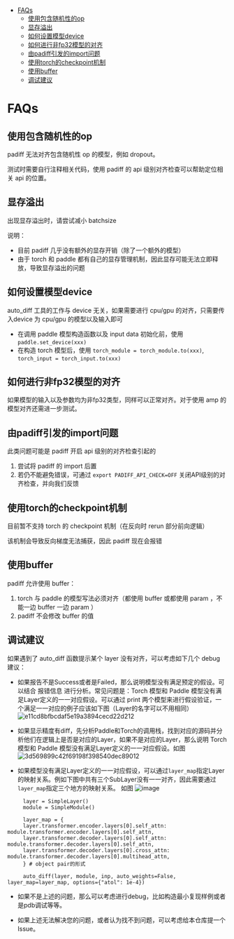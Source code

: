 - [FAQs](#faqs)
  - [使用包含随机性的op](#使用包含随机性的op)
  - [显存溢出](#显存溢出)
  - [如何设置模型device](#如何设置模型device)
  - [如何进行非fp32模型的对齐](#如何进行非fp32模型的对齐)
  - [由padiff引发的import问题](#由padiff引发的import问题)
  - [使用torch的checkpoint机制](#使用torch的checkpoint机制)
  - [使用buffer](#使用buffer)
  - [调试建议](#调试建议)


# FAQs

## 使用包含随机性的op

padiff 无法对齐包含随机性 op 的模型，例如 dropout。

测试时需要自行注释相关代码，使用 padiff 的 api 级别对齐检查可以帮助定位相关 api 的位置。



## 显存溢出

出现显存溢出时，请尝试减小 batchsize

说明：

-   目前 padiff 几乎没有额外的显存开销（除了一个额外的模型）
-   由于 torch 和 paddle 都有自己的显存管理机制，因此显存可能无法立即释放，导致显存溢出的问题



## 如何设置模型device

auto_diff 工具的工作与 device 无关，如果需要进行 cpu/gpu 的对齐，只需要传入device 为 cpu/gpu 的模型以及输入即可

-   在调用 paddle 模型构造函数以及 input data 初始化前，使用 `paddle.set_device(xxx)`
-   在构造 torch 模型后，使用 `torch_module = torch_module.to(xxx)`, `torch_input = torch_input.to(xxx)`



## 如何进行非fp32模型的对齐

如果模型的输入以及参数均为非fp32类型，同样可以正常对齐。对于使用 amp 的模型对齐还需进一步测试。



## 由padiff引发的import问题

此类问题可能是 padiff 开启 api 级别的对齐检查引起的

1.   尝试将 padiff 的 import 后置
2.   若仍不能避免错误，可通过  `export PADIFF_API_CHECK=OFF` 关闭API级别的对齐检查，并向我们反馈



## 使用torch的checkpoint机制

目前暂不支持 torch 的 checkpoint 机制（在反向时 rerun 部分前向逻辑）

该机制会导致反向梯度无法捕获，因此 padiff 现在会报错



## 使用buffer

padiff 允许使用 buffer：

1.   torch 与 paddle 的模型写法必须对齐（都使用 buffer 或都使用 param ，不能一边 buffer 一边 param ）
2.   padiff 不会修改 buffer 的值



## 调试建议

如果遇到了 auto_diff 函数提示某个 layer 没有对齐，可以考虑如下几个 debug 建议：

-   如果报告不是Success或者是Failed，那么说明模型没有满足预定的假设。可以结合 报错信息 进行分析。常见问题是：Torch 模型和 Paddle 模型没有满足Layer定义的一一对应假设。可以通过 print 两个模型来进行假设验证，一个满足一一对应的例子应该如下图（Layer的名字可以不用相同）![e11cd8bfbcdaf5e19a3894cecd22d212](https://user-images.githubusercontent.com/16025309/209917443-e5c21829-f4a6-4bdf-a621-b123c11e83d6.jpg)

-   如果显示精度有diff，先分析Paddle和Torch的调用栈，找到对应的源码并分析他们在逻辑上是否是对应的Layer，如果不是对应的Layer，那么说明 Torch 模型和 Paddle 模型没有满足Layer定义的一一对应假设。如图  ![3d569899c42f69198f398540dec89012](https://user-images.githubusercontent.com/16025309/209917231-717c8e88-b3d8-41bc-b6a9-0330d0d9ed50.png)

-   如果模型没有满足Layer定义的一一对应假设，可以通过`layer_map`指定Layer的映射关系。例如下图中共有三个SubLayer没有一一对齐，因此需要通过`layer_map`指定三个地方的映射关系。 如图  ![image](https://user-images.githubusercontent.com/40840292/212643420-b30d5d6f-3a26-4a41-8dc2-7b3e6622c1d5.png)

```
     layer = SimpleLayer()
     module = SimpleModule()

     layer_map = {
     layer.transformer.encoder.layers[0].self_attn: module.transformer.encoder.layers[0].self_attn,
     layer.transformer.decoder.layers[0].self_attn: module.transformer.decoder.layers[0].self_attn,
     layer.transformer.decoder.layers[0].cross_attn: module.transformer.decoder.layers[0].multihead_attn,
     } # object pair的形式

     auto_diff(layer, module, inp, auto_weights=False, layer_map=layer_map, options={"atol": 1e-4})

```

-   如果不是上述的问题，那么可以考虑进行debug，比如构造最小复现样例或者是pdb调试等等。

-   如果上述无法解决您的问题，或者认为找不到问题，可以考虑给本仓库提一个Issue。
